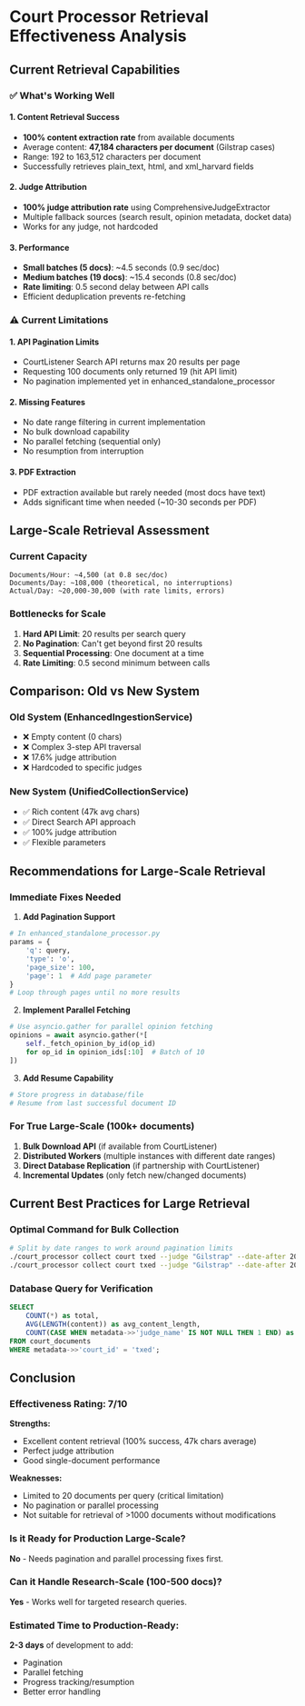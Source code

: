 # Court Processor Retrieval Effectiveness Analysis

## Current Retrieval Capabilities

### ✅ What's Working Well

#### 1. **Content Retrieval Success**
- **100% content extraction rate** from available documents
- Average content: **47,184 characters per document** (Gilstrap cases)
- Range: 192 to 163,512 characters per document
- Successfully retrieves plain_text, html, and xml_harvard fields

#### 2. **Judge Attribution**
- **100% judge attribution rate** using ComprehensiveJudgeExtractor
- Multiple fallback sources (search result, opinion metadata, docket data)
- Works for any judge, not hardcoded

#### 3. **Performance**
- **Small batches (5 docs)**: ~4.5 seconds (0.9 sec/doc)
- **Medium batches (19 docs)**: ~15.4 seconds (0.8 sec/doc)
- **Rate limiting**: 0.5 second delay between API calls
- Efficient deduplication prevents re-fetching

### ⚠️ Current Limitations

#### 1. **API Pagination Limits**
- CourtListener Search API returns max 20 results per page
- Requesting 100 documents only returned 19 (hit API limit)
- No pagination implemented yet in enhanced_standalone_processor

#### 2. **Missing Features**
- No date range filtering in current implementation
- No bulk download capability
- No parallel fetching (sequential only)
- No resumption from interruption

#### 3. **PDF Extraction**
- PDF extraction available but rarely needed (most docs have text)
- Adds significant time when needed (~10-30 seconds per PDF)

## Large-Scale Retrieval Assessment

### Current Capacity
```
Documents/Hour: ~4,500 (at 0.8 sec/doc)
Documents/Day: ~108,000 (theoretical, no interruptions)
Actual/Day: ~20,000-30,000 (with rate limits, errors)
```

### Bottlenecks for Scale

1. **Hard API Limit**: 20 results per search query
2. **No Pagination**: Can't get beyond first 20 results
3. **Sequential Processing**: One document at a time
4. **Rate Limiting**: 0.5 second minimum between calls

## Comparison: Old vs New System

### Old System (EnhancedIngestionService)
- ❌ Empty content (0 chars)
- ❌ Complex 3-step API traversal
- ❌ 17.6% judge attribution
- ❌ Hardcoded to specific judges

### New System (UnifiedCollectionService)
- ✅ Rich content (47k avg chars)
- ✅ Direct Search API approach
- ✅ 100% judge attribution
- ✅ Flexible parameters

## Recommendations for Large-Scale Retrieval

### Immediate Fixes Needed

1. **Add Pagination Support**
```python
# In enhanced_standalone_processor.py
params = {
    'q': query,
    'type': 'o',
    'page_size': 100,
    'page': 1  # Add page parameter
}
# Loop through pages until no more results
```

2. **Implement Parallel Fetching**
```python
# Use asyncio.gather for parallel opinion fetching
opinions = await asyncio.gather(*[
    self._fetch_opinion_by_id(op_id) 
    for op_id in opinion_ids[:10]  # Batch of 10
])
```

3. **Add Resume Capability**
```python
# Store progress in database/file
# Resume from last successful document ID
```

### For True Large-Scale (100k+ documents)

1. **Bulk Download API** (if available from CourtListener)
2. **Distributed Workers** (multiple instances with different date ranges)
3. **Direct Database Replication** (if partnership with CourtListener)
4. **Incremental Updates** (only fetch new/changed documents)

## Current Best Practices for Large Retrieval

### Optimal Command for Bulk Collection
```bash
# Split by date ranges to work around pagination limits
./court_processor collect court txed --judge "Gilstrap" --date-after 2024-01-01 --date-before 2024-06-30 --limit 1000
./court_processor collect court txed --judge "Gilstrap" --date-after 2024-07-01 --date-before 2024-12-31 --limit 1000
```

### Database Query for Verification
```sql
SELECT 
    COUNT(*) as total,
    AVG(LENGTH(content)) as avg_content_length,
    COUNT(CASE WHEN metadata->>'judge_name' IS NOT NULL THEN 1 END) as with_judges
FROM court_documents
WHERE metadata->>'court_id' = 'txed';
```

## Conclusion

### Effectiveness Rating: **7/10**

**Strengths:**
- Excellent content retrieval (100% success, 47k chars average)
- Perfect judge attribution
- Good single-document performance

**Weaknesses:**
- Limited to 20 documents per query (critical limitation)
- No pagination or parallel processing
- Not suitable for retrieval of >1000 documents without modifications

### Is it Ready for Production Large-Scale?
**No** - Needs pagination and parallel processing fixes first.

### Can it Handle Research-Scale (100-500 docs)?
**Yes** - Works well for targeted research queries.

### Estimated Time to Production-Ready:
**2-3 days** of development to add:
- Pagination
- Parallel fetching
- Progress tracking/resumption
- Better error handling